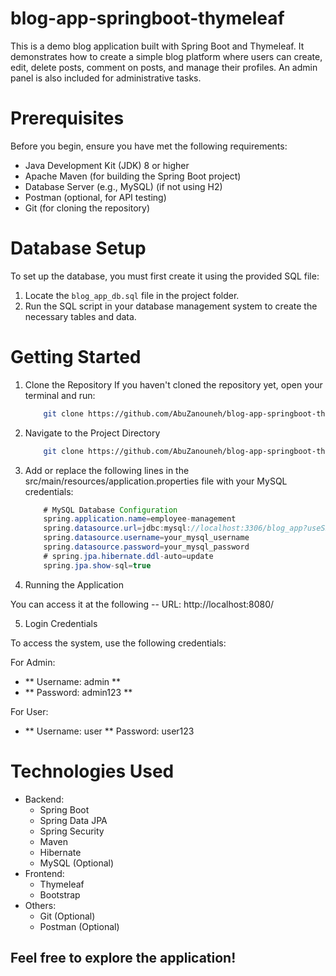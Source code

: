 # blog-app-springboot-thymeleaf
This is a demo blog application built with Spring Boot and Thymeleaf. It demonstrates how to create a simple blog platform where users can create, edit, delete posts, comment on posts, and manage their profiles. An admin panel is also included for administrative tasks.

# Prerequisites
Before you begin, ensure you have met the following requirements:

* Java Development Kit (JDK) 8 or higher
* Apache Maven (for building the Spring Boot project)
* Database Server (e.g., MySQL) (if not using H2)
* Postman (optional, for API testing)
* Git (for cloning the repository)

# Database Setup
To set up the database, you must first create it using the provided SQL file:

1. Locate the `blog_app_db.sql` file in the project folder.
2. Run the SQL script in your database management system to create the necessary tables and data.

# Getting Started

1. Clone the Repository
   If you haven't cloned the repository yet, open your terminal and run:
   
   ``` bash
       git clone https://github.com/AbuZanouneh/blog-app-springboot-thymeleaf.git


2. Navigate to the Project Directory

   ``` bash
       git clone https://github.com/AbuZanouneh/blog-app-springboot-thymeleaf.git
   
3. Add or replace the following lines in the src/main/resources/application.properties file with your MySQL credentials:

    ``` java
        # MySQL Database Configuration
        spring.application.name=employee-management
        spring.datasource.url=jdbc:mysql://localhost:3306/blog_app?useSSL=false&serverTimezone=UTC
        spring.datasource.username=your_mysql_username
        spring.datasource.password=your_mysql_password
        # spring.jpa.hibernate.ddl-auto=update
        spring.jpa.show-sql=true

4. Running the Application
   
You can access it at the following -- URL: http://localhost:8080/

5. Login Credentials

To access the system, use the following credentials:

For Admin:
- ** Username: admin ** 
- ** Password: admin123 **
  
For User:
- ** Username: user
  ** Password: user123

# Technologies Used
  * Backend:
     * Spring Boot
     * Spring Data JPA
     * Spring Security
     * Maven
     * Hibernate
     * MySQL (Optional)
  * Frontend:
     * Thymeleaf
     * Bootstrap 
  * Others:
     * Git (Optional)
     * Postman (Optional)

## Feel free to explore the application!
